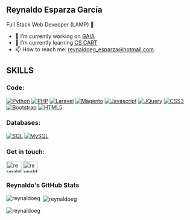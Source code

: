 ## Reynaldo Esparza García
Full Stack Web Deveoper (LAMP) 👋

- 🔭 I’m currently working on [GAIA](https://www.gaiadesign.com.mx/)
- 🌱 I’m currently learning [CS CART](https://www.cs-cart.com/)
- 📫 How to reach me: <reynaldoeg_esparza@hotmail.com>

## SKILLS
### **Code**:

[![Python](https://img.shields.io/badge/-Python-fcd750?style=for-the-badge&logo=Python&logoColor=3573a6)](https://www.python.org/)
[![PHP](https://img.shields.io/badge/-PHP-747bb2?style=for-the-badge&logo=PHP&logoColor=black)](https://www.php.net/)
[![Laravel](https://img.shields.io/badge/-Laravel-fc3026?style=for-the-badge&logo=Laravel&logoColor=white)](https://laravel.com/)
[![Magento](https://img.shields.io/badge/-Magento-fb7c16?style=for-the-badge&logo=Magento&logoColor=white)](https://magento.com/)
[![Javascript](https://img.shields.io/badge/-JavaScript-F7DF1E?style=for-the-badge&logo=JavaScript&logoColor=black)](https://www.linkedin.com/in/reynaldoeg/)
[![JQuery](https://img.shields.io/badge/-JQuery-007396?style=for-the-badge&logo=JQuery&logoColor=white)](https://jquery.com/)
[![CSS3](https://img.shields.io/badge/-CSS3-1572B6?style=for-the-badge&logo=CSS3&logoColor=white)](https://www.linkedin.com/in/reynaldoeg/)
[![Bootstrap](https://img.shields.io/badge/-Bootstrap-7952B3?style=for-the-badge&logo=Bootstrap&logoColor=white)](https://getbootstrap.com/)
[![HTML5](https://img.shields.io/badge/-HTML5-E34F26?style=for-the-badge&logo=HTML5&logoColor=white)](https://www.linkedin.com/in/reynaldoeg/)


### **Databases**:

[![SQL](https://img.shields.io/badge/-SQL-003B57?style=for-the-badge&logo=SQL&logoColor=white)](https://www.microsoft.com/es-mx/sql-server/sql-server-2019)
[![MySQL](https://img.shields.io/badge/-MySQL-003B57?style=for-the-badge&logo=MySQL&logoColor=white)](https://www.mysql.com/)

### **Get in touch**:

<p align="left">
<a href="https://twitter.com/reynaldoeg" target="blank"><img align="center" src="https://raw.githubusercontent.com/rahuldkjain/github-profile-readme-generator/master/src/images/icons/Social/twitter.svg" alt="reynaldoeg" height="30" width="40" /></a>
<a href="https://www.linkedin.com/in/reynaldoeg/" target="blank"><img align="center" src="https://raw.githubusercontent.com/rahuldkjain/github-profile-readme-generator/master/src/images/icons/Social/linked-in-alt.svg" alt="reynaldoeg" height="30" width="40" /></a>
</p>

### **Reynaldo's GitHub Stats**

<p><img align="left" src="https://github-readme-stats.vercel.app/api/top-langs?username=reynaldoeg&show_icons=true&locale=en&layout=compact" alt="reynaldoeg" /></p>

<p>&nbsp;<img align="center" src="https://github-readme-stats.vercel.app/api?username=reynaldoeg&show_icons=true&locale=en" alt="reynaldoeg" /></p>

<p><img align="center" src="https://github-readme-streak-stats.herokuapp.com/?user=reynaldoeg&theme=default" alt="reynaldoeg" /></p>


<!--
**reynaldoeg/reynaldoeg** is a ✨ _special_ ✨ repository because its `README.md` (this file) appears on your GitHub profile.

Here are some ideas to get you started:

- 🔭 I’m currently working on ...
- 🌱 I’m currently learning ...
- 👯 I’m looking to collaborate on ...
- 🤔 I’m looking for help with ...
- 💬 Ask me about ...
- 📫 How to reach me: ...
- 😄 Pronouns: ...
- ⚡ Fun fact: ...
-->
